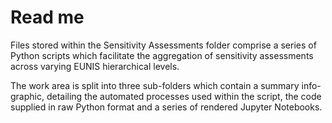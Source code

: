 # Read me 

Files stored within the Sensitivity Assessments folder comprise a series of Python scripts which 
facilitate the aggregation of sensitivity assessments across varying EUNIS hierarchical levels. 

The work area is split into three sub-folders which contain a summary info-graphic, detailing the 
automated processes used within the script, the code supplied in raw Python format and a series of rendered Jupyter Notebooks. 
